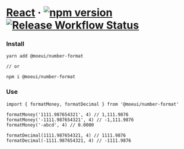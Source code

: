 # [React](https://reactjs.org/) &middot; [![npm version](https://img.shields.io/npm/v/@moeui/number-format.svg?style=flat)](https://www.npmjs.com/package/@moeui/number-format) [![Release Workflow Status](https://github.com/moeui/number-format/actions/workflows/release.yml/badge.svg)](https://github.com/moeui/number-format/actions/workflows/release.yml)

### Install

    yarn add @moeui/number-format  

    // or 

    npm i @moeui/number-format
    
### Use

    import { formatMoney, formatDecimal } from '@moeui/number-format'

    formatMoney('1111.987654321', 4) // 1,111.9876
    formatMoney('-1111.987654321', 4) // -1,111.9876
    formatMoney('-abcd', 4) // 0.0000
    
    formatDecimal(1111.987654321, 4) // 1111.9876
    formatDecimal(-1111.987654321, 4) // -1111.9876

